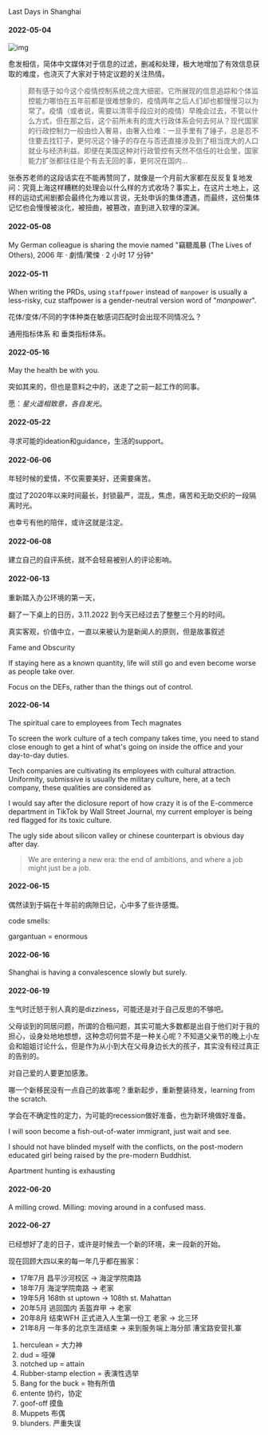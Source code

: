 Last Days in Shanghai

#### 2022-05-04

![img](https://wx4.sinaimg.cn/mw2000/74284001ly1h1wefzd7rhj20zj1be47r.jpg)

愈发相信，简体中文媒体对于信息的过滤，删减和处理，极大地增加了有效信息获取的难度，也浇灭了大家对于特定议题的关注热情。

> 颇有感于如今这个疫情控制系统之庞大细密。它所展现的信息追踪和个体监控能力哪怕在五年前都是很难想象的，疫情两年之后人们却也都慢慢习以为常了。疫情（或者说，需要以清零手段应对的疫情）早晚会过去，不管以什么方式，但在那之后，这个前所未有的庞大行政体系会何去何从？现代国家的行政控制力一般由俭入奢易，由奢入俭难：一旦手里有了锤子，总是忍不住要去找钉子，更何况这个锤子的存在与否还直接涉及到了相当庞大的人口就业与经济利益。即便在美国这种对行政管控有天然不信任的社会里，国家能力扩张都往往是个有去无回的事，更何况在国内…

张泰苏老师的这段话实在不能再赞同了，就像是一个月前大家都在反反复复地发问：究竟上海这样糟糕的处理会以什么样的方式收场？事实上，在这片土地上，这样的运动式闹剧都会最终化为难以言说，无处申诉的集体遭遇，而最终，这份集体记忆也会慢慢被淡化，被扭曲，被篡改，直到进入软埋的深渊。

#### 2022-05-08

My German colleague is sharing the movie named "竊聽風暴 (The Lives of Others), 2006 年 ‧ 劇情/驚悚 ‧ 2 小时 17 分钟"

#### 2022-05-11

When writing the PRDs, using `staffpower` instead of `manpower`  is usually a less-risky, cuz staffpower is a gender-neutral version word of "*manpower*".

花体/变体/不同的字体种类在敏感词匹配时会出现不同情况么？

通用指标体系 和 垂类指标体系。

#### 2022-05-16

May the health be with you.

突如其来的，但也是意料之中的，送走了之前一起工作的同事。

愿：*星火遥相致意，各自发光*。

#### 2022-05-22

寻求可能的ideation和guidance，生活的support。

#### 2022-06-06

年轻时候的爱情，不仅需要美好，还需要痛苦。

度过了2020年以来时间最长，封锁最严，混乱，焦虑，痛苦和无助交织的一段隔离时光。

也幸亏有他的陪伴，或许这就是注定。

#### 2022-06-08

建立自己的自评系统，就不会轻易被别人的评论影响。

#### 2022-06-13

重新踏入办公环境的第一天，

翻了一下桌上的日历，3.11.2022 到今天已经过去了整整三个月的时间。

真实客观，价值中立，一直以来被认为是新闻人的原则，但是故事叙述

Fame and Obscurity

If staying here as a known quantity, life will still go and even become worse as people take over.

Focus on the DEFs, rather than the things out of control.

#### 2022-06-14

The spiritual care to employees from Tech magnates

To screen the work culture of a tech company takes time, you need to stand close enough to get a hint of what's going on inside the office and your day-to-day duties.

Tech companies are cultivating its employees with cultural attraction. Uniformity, submissive is usually the military culture, here, at a tech company, these qualities are considered as

I would say after the diclosure report of how crazy it is of the E-commerce department in TikTok by Wall Street Journal, my current employer is being red flagged for its toxic culture.

The ugly side about silicon valley or chinese counterpart is obvious day after day.

> We are entering a new era: the end of ambitions, and where a job might just be a job.

#### 2022-06-15

偶然读到于娟在十年前的病隙日记，心中多了些许感慨。

code smells:

gargantuan = enormous

#### 2022-06-16

Shanghai is having a convalescence slowly but surely.

#### 2022-06-19

生气时迁怒于别人真的是dizziness，可能还是对于自己反思的不够吧。

父母谈到的同居问题，所谓的合租问题，其实可能大多数都是出自于他们对于我的担心，设身处地地想想，这种念叨何尝不是一种关心呢？不知道父亲节的晚上小左会和姐姐讨论什么，但是作为从小到大在父母身边长大的孩子，其实没有经过真正的告别的。

对自己爱的人要更加感激。

哪一个新移民没有一点自己的故事呢？重新起步，重新整装待发，learning from the scratch.

学会在不确定性的定力，为可能的recession做好准备，也为新环境做好准备。

I will soon become a fish-out-of-water immigrant, just wait and see.

I should not have blinded myself with the conflicts,  on the post-modern educated girl being raised by the pre-modern Buddhist.

Apartment hunting is exhausting

#### 2022-06-20

A milling crowd.
Milling: moving around in a confused mass.



#### 2022-06-27

已经想好了走的日子，或许是时候去一个新的环境，来一段新的开始。

现在回顾大四以来的每一年几乎都在搬家：

* 17年7月 昌平沙河校区 -> 海淀学院南路
* 18年7月 海淀学院南路  -> 老家
* 19年5月 168th st uptown -> 108th st. Mahattan 
* 20年5月 逃回国内 丢盔弃甲 -> 老家
* 20年8月 结束WFH 正式进入人生第一份工 老家 -> 北三环
* 21年8月 一年多的北京生涯结束  -> 来到服务端上海分部 漕宝路安营扎寨







1. herculean = 大力神
2. dud = 哑弹
3. notched up = attain
4. Rubber-stamp election = 表演性选举
5. Bang for the buck = 物有所值
6. entente 协约，协定
7. goof-off 摸鱼
8. Muppets 布偶
9. blunders. 严重失误
